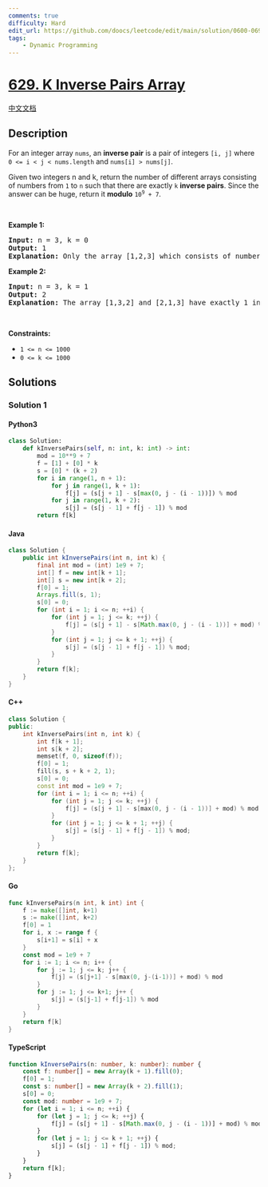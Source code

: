 ```yaml
---
comments: true
difficulty: Hard
edit_url: https://github.com/doocs/leetcode/edit/main/solution/0600-0699/0629.K%20Inverse%20Pairs%20Array/README_EN.md
tags:
    - Dynamic Programming
---
```


<!-- problem:start -->

# [629. K Inverse Pairs Array](https://leetcode.com/problems/k-inverse-pairs-array)

[中文文档](/solution/0600-0699/0629.K%20Inverse%20Pairs%20Array/README.md)

## Description

<!-- description:start -->

<p>For an integer array <code>nums</code>, an <strong>inverse pair</strong> is a pair of integers <code>[i, j]</code> where <code>0 &lt;= i &lt; j &lt; nums.length</code> and <code>nums[i] &gt; nums[j]</code>.</p>

<p>Given two integers n and k, return the number of different arrays consisting of numbers from <code>1</code> to <code>n</code> such that there are exactly <code>k</code> <strong>inverse pairs</strong>. Since the answer can be huge, return it <strong>modulo</strong> <code>10<sup>9</sup> + 7</code>.</p>

<p>&nbsp;</p>
<p><strong class="example">Example 1:</strong></p>

<pre>
<strong>Input:</strong> n = 3, k = 0
<strong>Output:</strong> 1
<strong>Explanation:</strong> Only the array [1,2,3] which consists of numbers from 1 to 3 has exactly 0 inverse pairs.
</pre>

<p><strong class="example">Example 2:</strong></p>

<pre>
<strong>Input:</strong> n = 3, k = 1
<strong>Output:</strong> 2
<strong>Explanation:</strong> The array [1,3,2] and [2,1,3] have exactly 1 inverse pair.
</pre>

<p>&nbsp;</p>
<p><strong>Constraints:</strong></p>

<ul>
	<li><code>1 &lt;= n &lt;= 1000</code></li>
	<li><code>0 &lt;= k &lt;= 1000</code></li>
</ul>

<!-- description:end -->

## Solutions

<!-- solution:start -->

### Solution 1

<!-- tabs:start -->

#### Python3

```python
class Solution:
    def kInversePairs(self, n: int, k: int) -> int:
        mod = 10**9 + 7
        f = [1] + [0] * k
        s = [0] * (k + 2)
        for i in range(1, n + 1):
            for j in range(1, k + 1):
                f[j] = (s[j + 1] - s[max(0, j - (i - 1))]) % mod
            for j in range(1, k + 2):
                s[j] = (s[j - 1] + f[j - 1]) % mod
        return f[k]
```

#### Java

```java
class Solution {
    public int kInversePairs(int n, int k) {
        final int mod = (int) 1e9 + 7;
        int[] f = new int[k + 1];
        int[] s = new int[k + 2];
        f[0] = 1;
        Arrays.fill(s, 1);
        s[0] = 0;
        for (int i = 1; i <= n; ++i) {
            for (int j = 1; j <= k; ++j) {
                f[j] = (s[j + 1] - s[Math.max(0, j - (i - 1))] + mod) % mod;
            }
            for (int j = 1; j <= k + 1; ++j) {
                s[j] = (s[j - 1] + f[j - 1]) % mod;
            }
        }
        return f[k];
    }
}
```

#### C++

```cpp
class Solution {
public:
    int kInversePairs(int n, int k) {
        int f[k + 1];
        int s[k + 2];
        memset(f, 0, sizeof(f));
        f[0] = 1;
        fill(s, s + k + 2, 1);
        s[0] = 0;
        const int mod = 1e9 + 7;
        for (int i = 1; i <= n; ++i) {
            for (int j = 1; j <= k; ++j) {
                f[j] = (s[j + 1] - s[max(0, j - (i - 1))] + mod) % mod;
            }
            for (int j = 1; j <= k + 1; ++j) {
                s[j] = (s[j - 1] + f[j - 1]) % mod;
            }
        }
        return f[k];
    }
};
```

#### Go

```go
func kInversePairs(n int, k int) int {
	f := make([]int, k+1)
	s := make([]int, k+2)
	f[0] = 1
	for i, x := range f {
		s[i+1] = s[i] + x
	}
	const mod = 1e9 + 7
	for i := 1; i <= n; i++ {
		for j := 1; j <= k; j++ {
			f[j] = (s[j+1] - s[max(0, j-(i-1))] + mod) % mod
		}
		for j := 1; j <= k+1; j++ {
			s[j] = (s[j-1] + f[j-1]) % mod
		}
	}
	return f[k]
}
```

#### TypeScript

```ts
function kInversePairs(n: number, k: number): number {
    const f: number[] = new Array(k + 1).fill(0);
    f[0] = 1;
    const s: number[] = new Array(k + 2).fill(1);
    s[0] = 0;
    const mod: number = 1e9 + 7;
    for (let i = 1; i <= n; ++i) {
        for (let j = 1; j <= k; ++j) {
            f[j] = (s[j + 1] - s[Math.max(0, j - (i - 1))] + mod) % mod;
        }
        for (let j = 1; j <= k + 1; ++j) {
            s[j] = (s[j - 1] + f[j - 1]) % mod;
        }
    }
    return f[k];
}
```

<!-- tabs:end -->

<!-- solution:end -->

<!-- problem:end -->
